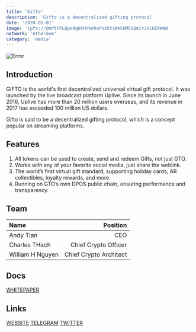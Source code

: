 ```yaml
---
title: 'Gifto'
description: 'Gifto is a decentralized gifting protocol'
date: '2020-01-01'
image: 'ipfs://QmPtFPLBpedqHYHthehoPeXXt1WeCUM5iQmirJeiHZ4WNN'
network: 'ethereum'
category: 'media'
---
```


![Error](ipfs://QmZYbmJns5V6VQ4pQBxs29f7UmpMLWTYktLmBLoN25smid)

## Introduction

GIFTO is the world's first decentralized universal virtual gift protocol. It was launched by the live broadcast platform Uplive. Since its launch in June 2016, Uplive has more than 20 million users overseas, and its revenue in 2017 has exceeded 100 million US dollars.

Gifto is said to be a decentralized gifting protocol, which is a concept popular on streaming platforms.


## Features
1. All tokens can be used to create, send and redeem Gifts, not just GTO.
2. Works with any of your favorite social media, just share the weblink.
3. The world’s first virtual gift standard, supporting holiday cards, AR collectibles, loyalty rewards, and more.
4. Running on GTO’s own DPOS public chain, ensuring performance and transparency.


## Team

| Name  |  Position |
|:---|---:|
| Andy Tian | CEO |
| Charles THach | Chief Crypto Officer |
| William H Nguyen | Chief Crypto Architect|

## Docs

[WHITEPAPER](ipfs://QmZkufgYPVRFmuKBesTGyaYZnCG9hh2DNfxiubD93NiWEJ)


## Links

[WEBSITE](https://gifto.io)
[TELEGRAM](https://t.me/GIFTOOfficial)
[TWITTER](https://twitter.com/GIFTO_io)